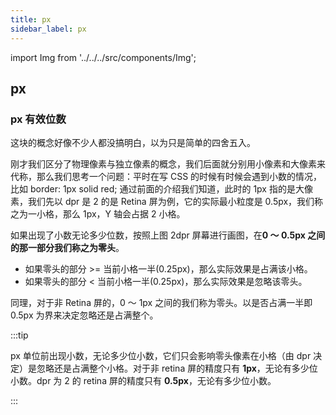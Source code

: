 ```yaml
---
title: px
sidebar_label: px
---
```


import Img from '../../../src/components/Img';

## px

### px 有效位数

这块的概念好像不少人都没搞明白，以为只是简单的四舍五入。

刚才我们区分了物理像素与独立像素的概念，我们后面就分别用小像素和大像素来代称，那么我们思考一个问题：平时在写 CSS 的时候有时候会遇到小数的情况，比如 border: 1px solid red; 通过前面的介绍我们知道，此时的 1px 指的是大像素，我们先以 dpr 是 2 的是 Retina 屏为例，它的实际最小粒度是 0.5px，我们称之为一小格，那么 1px，Y 轴会占据 2 小格。

如果出现了小数无论多少位数，按照上图 2dpr 屏幕进行画图，在**0 ～ 0.5px 之间的那一部分我们称之为零头**。

- 如果零头的部分 >= 当前小格一半(0.25px)，那么实际效果是占满该小格。
- 如果零头的部分 < 当前小格一半(0.25px)，那么实际效果是忽略该零头。

同理，对于非 Retina 屏的，0 ～ 1px 之间的我们称为零头。以是否占满一半即 0.5px 为界来决定忽略还是占满整个。

:::tip

px 单位前出现小数，无论多少位小数，它们只会影响零头像素在小格（由 dpr 决定）是忽略还是占满整个小格。对于非 retina 屏的精度只有 **1px**，无论有多少位小数。dpr 为 2 的 retina 屏的精度只有 **0.5px**，无论有多少位小数。

:::
